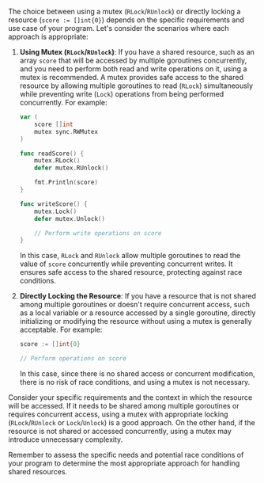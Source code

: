 The choice between using a mutex (`RLock`/`RUnlock`) or directly locking a resource (`score := []int{0}`) depends on the specific requirements and use case of your program. Let's consider the scenarios where each approach is appropriate:

1. **Using Mutex (`RLock`/`RUnlock`)**: If you have a shared resource, such as an array `score` that will be accessed by multiple goroutines concurrently, and you need to perform both read and write operations on it, using a mutex is recommended. A mutex provides safe access to the shared resource by allowing multiple goroutines to read (`RLock`) simultaneously while preventing write (`Lock`) operations from being performed concurrently. For example:

   ```go
   var (
       score []int
       mutex sync.RWMutex
   )

   func readScore() {
       mutex.RLock()
       defer mutex.RUnlock()

       fmt.Println(score)
   }

   func writeScore() {
       mutex.Lock()
       defer mutex.Unlock()

       // Perform write operations on score
   }
   ```

   In this case, `RLock` and `RUnlock` allow multiple goroutines to read the value of `score` concurrently while preventing concurrent writes. It ensures safe access to the shared resource, protecting against race conditions.

2. **Directly Locking the Resource**: If you have a resource that is not shared among multiple goroutines or doesn't require concurrent access, such as a local variable or a resource accessed by a single goroutine, directly initializing or modifying the resource without using a mutex is generally acceptable. For example:

   ```go
   score := []int{0}

   // Perform operations on score
   ```

   In this case, since there is no shared access or concurrent modification, there is no risk of race conditions, and using a mutex is not necessary.

Consider your specific requirements and the context in which the resource will be accessed. If it needs to be shared among multiple goroutines or requires concurrent access, using a mutex with appropriate locking (`RLock`/`RUnlock` or `Lock`/`Unlock`) is a good approach. On the other hand, if the resource is not shared or accessed concurrently, using a mutex may introduce unnecessary complexity.

Remember to assess the specific needs and potential race conditions of your program to determine the most appropriate approach for handling shared resources.
